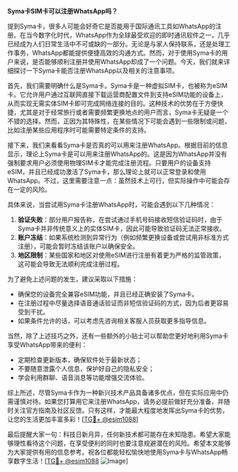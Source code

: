 **Syma卡SIM卡可以注册WhatsApp吗？**

提到Syma卡，很多人可能会好奇它是否能用于国际通讯工具如WhatsApp的注册。在当今数字化时代，WhatsApp作为全球最受欢迎的即时通讯软件之一，几乎已经成为人们日常生活中不可或缺的一部分。无论是与家人保持联系，还是处理工作事务，WhatsApp都能提供便捷高效的沟通方式。然而，对于使用Syma卡的用户来说，是否能够顺利注册并使用WhatsApp却成了一个问题。今天，我们就来详细探讨一下Syma卡能否注册WhatsApp以及相关的注意事项。

首先，我们需要明确什么是Syma卡。Syma卡是一种虚拟SIM卡，也被称为eSIM卡。它允许用户通过互联网直接下载运营商配置文件到支持eSIM功能的设备上，从而实现无需实体SIM卡即可完成网络连接的目的。这种技术的优势在于方便快捷，尤其是对于经常旅行或者需要频繁更换地点的用户而言，Syma卡无疑是一个不错的选择。然而，正因为其特殊性，在某些情况下可能会遇到一些限制或问题，比如注册某些应用程序时可能需要特定条件的支持。

接下来，我们来看看Syma卡是否真的可以用来注册WhatsApp。根据目前的信息显示，理论上Syma卡是可以用来注册WhatsApp的。这是因为WhatsApp并没有强制要求用户必须使用物理SIM卡才能完成注册流程。只要用户的设备支持eSIM，并且已经成功激活了Syma卡，那么理论上就可以正常登录和使用WhatsApp。不过，这里需要注意一点：虽然技术上可行，但实际操作中可能会存在一定的风险。

具体来说，当尝试用Syma卡注册WhatsApp时，可能会遇到以下几种情况：
1. **验证失败**：部分用户报告称，在尝试通过手机号码接收短信验证码时，由于Syma卡并非传统意义上的实体SIM卡，因此可能导致验证码无法正常接收。
2. **账户冻结**：如果系统检测到异常行为（例如频繁更换设备或尝试用非标准方式注册），可能会暂时冻结该账户以确保安全。
3. **地区限制**：某些国家和地区对使用eSIM进行注册有着更为严格的监管政策，这可能会导致无法顺利完成注册过程。

为了避免上述问题的发生，建议采取以下措施：
- 确保您的设备完全兼容eSIM功能，并且已经正确安装了Syma卡。
- 在注册过程中尽量选择语音通话验证而非短信验证码的方式，因为后者更容易受到干扰。
- 如果条件允许的话，可以考虑先咨询相关客服人员获取更多指导信息。

当然，除了上述技巧之外，还有一些额外的小贴士可以帮助您更好地利用Syma卡享受WhatsApp带来的便利：
- 定期检查更新版本，确保软件处于最新状态；
- 不要随意泄露个人信息，保护好自己的隐私安全；
- 学会利用群聊、语音消息等功能增强交流体验。

综上所述，尽管Syma卡作为一种新兴技术产品具备诸多优点，但在实际应用中仍需谨慎对待。如果您打算用它来注册WhatsApp，请务必提前做好充分准备，并随时关注官方指南及社区反馈。只有这样，才能最大程度地发挥出Syma卡的优势，让您的生活更加丰富多彩！[[TG💪+ @esim1088](https://t.me/s/esim1088)]

最后提醒大家一句：科技日新月异，任何新技术都可能存在未知隐患。希望大家能够理性看待这个问题，在享受便利的同时也要注意规避潜在的风险。希望本文能够为大家提供有用的信息参考。祝各位都能轻松愉快地使用Syma卡与WhatsApp畅享数字生活！[[TG💪+ @esim1088](https://t.me/s/esim1088) ![Image](https://i.postimg.cc/4NQfJmqS/Snipaste-2025-05-13-00-14-12.png)]